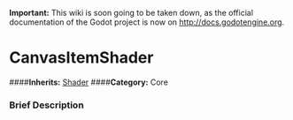 **Important:** This wiki is soon going to be taken down, as the official documentation of the Godot project is now on http://docs.godotengine.org.

#  CanvasItemShader  
####**Inherits:** [Shader](class_shader)
####**Category:** Core

###  Brief Description  

